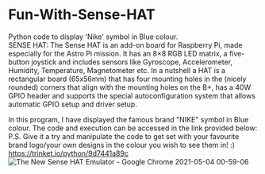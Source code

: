 # Fun-With-Sense-HAT
Python code to display 'Nike' symbol in Blue colour.  
SENSE HAT: The Sense HAT is an add-on board for Raspberry Pi, made especially for the Astro Pi mission. It has an 8×8 RGB LED matrix, a five-button joystick and includes sensors like Gyroscope, Accelerometer, Humidity, Temperature, Magnetometer etc.
In a nutshell a HAT is a rectangular board (65x56mm) that has four mounting holes in the (nicely rounded) corners that align with the mounting holes on the B+, has a 40W GPIO header and supports the special autoconfiguration system that allows automatic GPIO setup and driver setup.  

In this program, I have displayed the famous brand "NIKE" symbol in Blue colour. The code and execution can be accessed in the link provided below:  
P.S. Give it a try and manipulate the code to get set with your favourite brand logo/your own designs in the colour you wish to see them in! :)  
https://trinket.io/python/9d7441a89c  
![The New Sense HAT Emulator - Google Chrome 2021-05-04 00-59-06](https://user-images.githubusercontent.com/75525185/116924093-092c9580-ac75-11eb-925c-3b7df10e7d9f.gif)
